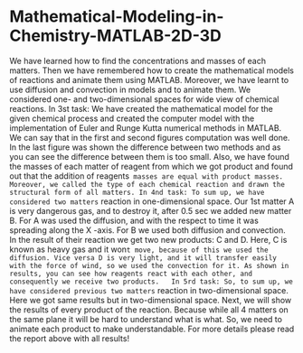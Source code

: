 # Mathematical-Modeling-in-Chemistry-MATLAB-2D-3D
We have learned how to find the concentrations and masses of each matters. Then we have remembered how to create the mathematical models of reactions and animate them using MATLAB. Moreover, we have learnt to use diffusion and convection in models and to animate them. We considered one- and two-dimensional spaces for wide view of chemical reactions. 
In 3st task: We have created the mathematical model for the given chemical process and created the computer model with the implementation of Euler and Runge Kutta numerical methods in MATLAB. We can say that in the first and second figures computation was well done. In the last figure was shown the difference between two methods and as you can see the difference between them is too small. Also, we have found the masses of each matter of reagent from which we got product and found out that the addition of reagents` masses are equal with product masses. Moreover, we called the type of each chemical reaction and drawn the structural form of all matters.
In 4nd task: To sum up, we have considered two matters` reaction in one-dimensional space. Our 1st matter A is very dangerous gas, and to destroy it, after 0.5 sec we added new matter B.  For A was used the diffusion, and with the respect to time it was spreading along the X -axis. For B we used both diffusion and convection. In the result of their reaction we get two new products: C and D. Here, C is known as heavy gas and it won`t move, because of this we used the diffusion. Vice versa D is very light, and it will transfer easily with the force of wind, so we used the convection for it. As shown in results, you can see how reagents react with each other, and consequently we receive two products.  
In 5rd task: So, to sum up, we have considered previous two matters` reaction in two-dimensional space. Here we got same results but in two-dimensional space. Next, we will show the results of every product of the reaction. Because while all 4 matters on the same plane it will be hard to understand what is what. So, we need to animate each product to make understandable.
For more details please read the report above with all results!
